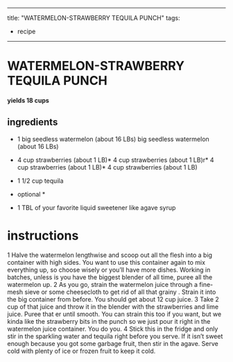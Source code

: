 
	
---
title: "WATERMELON-STRAWBERRY TEQUILA PUNCH"
tags:
  - recipe
---
# WATERMELON-STRAWBERRY TEQUILA PUNCH
#### yields 18 cups
## ingredients
* 1 big seedless watermelon (about 16 LBs) big seedless watermelon (about 16 LBs)
* 4 cup strawberries (about 1 LB)* 4 cup strawberries (about 1 LB)r* 4 cup strawberries (about 1 LB)* 4 cup strawberries (about 1 LB)
* 1 1/2 cup tequila


* optional *
* 1 TBL of your favorite liquid sweetener like agave syrup


# instructions
1 Halve the watermelon lengthwise and scoop out all the flesh into a big container with high sides. You want to use this container again to mix everything up, so choose wisely or you’ll have more dishes. Working in batches, unless is you have the biggest  blender of all time, puree all the watermelon up.
2 As you go, strain the watermelon juice through a fine-mesh sieve or some cheesecloth to get rid of all that grainy   . Strain it into the big container from before. You should get about 12 cup juice.
3 Take 2 cup of that juice and throw it in the blender with the strawberries and lime juice. Puree that  er until smooth. You can strain this    too if you want, but we kinda like the strawberry bits in the punch so we just pour it right in the watermelon juice container. You do you.
4 Stick this in the fridge and only stir in the sparkling water and tequila right before you serve. If it isn’t sweet enough because you got some garbage fruit, then stir in the agave. Serve cold with plenty of ice or frozen fruit to keep it cold.
	

